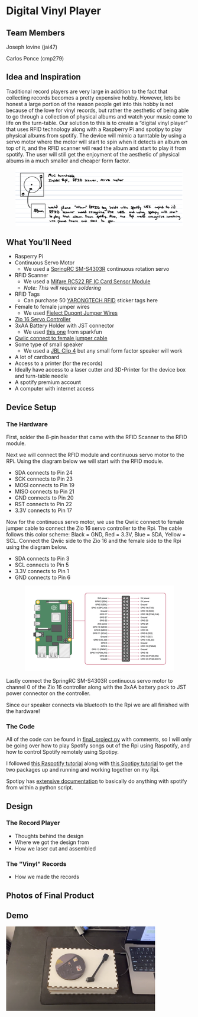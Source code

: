 # Digital Vinyl Player

## Team Members
 Joseph Iovine (jai47)

 Carlos Ponce (cmp279)

## Idea and Inspiration
Traditional record players are very large in addition to the fact that collecting records becomes a pretty expensive hobby. However, lets be honest a large portion of the reason people get into this hobby is not because of the love for vinyl records, but rather the aesthetic of being able to go through a collection of physical albums and watch your music come to life on the turn-table. Our solution to this is to create a “digital vinyl player” that uses RFID technology along with a Raspberry Pi and spotipy to play physical albums from spotify. The device will mimic a turntable by using a servo motor where the motor will start to spin when it detects an album on top of it, and the RFID scanner will read the album and start to play it from spotify. The user will still get the enjoyment of the aesthetic of physical albums in a much smaller and cheaper form factor.

<center><img src="iddfinal.jpeg" width="90%"></center>

## What You'll Need
* Rasperry Pi
* Continuous Servo Motor
    * We used a [SpringRC SM-S4303R](https://www.pololu.com/product/1248) continuous rotation servo
* RFID Scanner
    * We used a [Mifare RC522 RF IC Card Sensor Module](https://www.amazon.com/dp/B07VLDSYRW?psc=1&ref=ppx_yo2ov_dt_b_product_details)
    * *Note: This will require soldering*
* RFID Tags
    * Can purchase 50 [YARONGTECH RFID](https://www.amazon.com/dp/B01LZYOR7P?psc=1&ref=ppx_yo2ov_dt_b_product_details) sticker tags here
* Female to female jumper wires
    * We used [Fielect Dupont Jumper Wires](https://www.amazon.com/dp/B081N3G8NT?psc=1&ref=ppx_yo2ov_dt_b_product_details)
* [Zio 16 Servo Controller](https://www.sparkfun.com/products/16773)
* 3xAA Battery Holder with JST connector
    * We used [this one](https://www.sparkfun.com/products/18769) from sparkfun
* [Qwiic connect to female jumper cable](https://www.sparkfun.com/products/15081)
* Some type of small speaker
    * We used a [JBL Clip 4](https://www.amazon.com/JBL-Portable-Waterproof-Wireless-Bluetooth/dp/B09F86FDKH/ref=sr_1_4?keywords=jbl+clip+4&qid=1670614265&sr=8-4&ufe=app_do%3Aamzn1.fos.006c50ae-5d4c-4777-9bc0-4513d670b6bc) but any small form factor speaker will work
* A lot of cardboard
* Access to a printer (for the records)
* Ideally have access to a laser cutter and 3D-Printer for the device box and turn-table needle
* A spotify premium account
* A computer with internet access

## Device Setup

### The Hardware

First, solder the 8-pin header that came with the RFID Scanner to the RFID module.

Next we will connect the RFID module and continuous servo motor to the RPi. Using the diagram below we will start with the RFID module.
* SDA connects to Pin 24
* SCK connects to Pin 23
* MOSI connects to Pin 19
* MISO connects to Pin 21
* GND connects to Pin 20
* RST connects to Pin 22
* 3.3V connects to Pin 17

Now for the continuous servo motor, we use the Qwiic connect to female jumper cable to connect the Zio 16 servo controller to the Rpi. The cable follows this color scheme: Black = GND, Red = 3.3V, Blue = SDA, Yellow = SCL. Connect the Qwiic side to the Zio 16 and the female side to the Rpi using the diagram below.
* SDA connects to Pin 3
* SCL connects to Pin 5
* 3.3V connects to Pin 1
* GND connects to Pin 6

<center><img src="rpi_pinout.png" width="80%"></center>

Lastly connect the SpringRC SM-S4303R continuous servo motor to channel 0 of the Zio 16 controller along with the 3xAA battery pack to JST power connector on the controller.

Since our speaker connects via bluetooth to the Rpi we are all finished with the hardware!

### The Code

All of the code can be found in [final_project.py](https://github.com/jiovine/Interactive-Lab-Hub/blob/Fall2022/Final) with comments, so I will only be going over how to play Spotify songs out of the Rpi using Raspotify, and how to control Spotify remotely using Spotipy.

I followed [this Raspotify tutorial](https://pimylifeup.com/raspberry-pi-spotify/) along with [this Spotipy tutorial](https://medium.com/@maxtingle/getting-started-with-spotifys-api-spotipy-197c3dc6353b) to get the two packages up and running and working together on my Rpi.

Spotipy has [extensive documentation](https://spotipy.readthedocs.io/en/2.21.0/) to basically do anything with spotify from within a python script.

## Design

### The Record Player
* Thoughts behind the design
* Where we got the design from
* How we laser cut and assembled

### The "Vinyl" Records
* How we made the records

## Photos of Final Product

## Demo
[<img src="final_product.png" width="80%">](https://drive.google.com/file/d/1ig4TU619wcOCq1zb0Q1GQWbqr0qE-_FR/view?usp=sharing)
